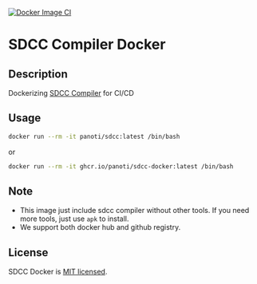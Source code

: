 [![Docker Image CI](https://github.com/panoti/sdcc-docker/actions/workflows/Docker.yml/badge.svg)](https://github.com/panoti/sdcc-docker/actions/workflows/Docker.yml)

# SDCC Compiler Docker

## Description

Dockerizing [SDCC Compiler](http://sdcc.sourceforge.net/) for CI/CD

## Usage

```bash
docker run --rm -it panoti/sdcc:latest /bin/bash
```

or

```bash
docker run --rm -it ghcr.io/panoti/sdcc-docker:latest /bin/bash
```

## Note

- This image just include sdcc compiler without other tools. If you need more tools, just use `apk` to install.
- We support both docker hub and github registry.

## License

SDCC Docker is [MIT licensed](LICENSE).
